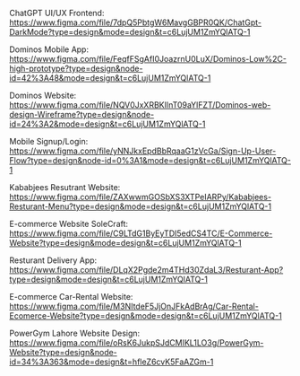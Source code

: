 ChatGPT UI/UX Frontend: https://www.figma.com/file/7dpQ5PbtgW6MavgGBPR0QK/ChatGpt-DarkMode?type=design&mode=design&t=c6LujUM1ZmYQlATQ-1

Dominos Mobile App: https://www.figma.com/file/FeqfFSgAfI0JoazrnU0LuX/Dominos-Low%2C-high-prototype?type=design&node-id=42%3A48&mode=design&t=c6LujUM1ZmYQlATQ-1

Dominos Website: https://www.figma.com/file/NQV0JxXRBKIlnT09aYlFZT/Dominos-web-design-Wireframe?type=design&node-id=24%3A2&mode=design&t=c6LujUM1ZmYQlATQ-1

Mobile Signup/Login: https://www.figma.com/file/yNNJkxEpdBbRqaaG1zVcGa/Sign-Up-User-Flow?type=design&node-id=0%3A1&mode=design&t=c6LujUM1ZmYQlATQ-1

Kababjees Resutrant Website: https://www.figma.com/file/ZAXwwmGOSbXS3XTPeIARPy/Kababjees-Resturant-Menu?type=design&mode=design&t=c6LujUM1ZmYQlATQ-1

E-commerce Website SoleCraft: https://www.figma.com/file/C9LTdG1ByEyTDI5edCS4TC/E-Commerce-Website?type=design&mode=design&t=c6LujUM1ZmYQlATQ-1

Resturant Delivery App: https://www.figma.com/file/DLqX2Pgde2m4THd30ZdaL3/Resturant-App?type=design&mode=design&t=c6LujUM1ZmYQlATQ-1

E-commerce Car-Rental Website: https://www.figma.com/file/M3NItdeF5JjOnJFkAdBrAg/Car-Rental-Ecomerce-Website?type=design&mode=design&t=c6LujUM1ZmYQlATQ-1

PowerGym Lahore Website Design: https://www.figma.com/file/oRsK6JukpSJdCMIKL1LO3g/PowerGym-Website?type=design&node-id=34%3A363&mode=design&t=hfleZ6cvK5FaAZGm-1
